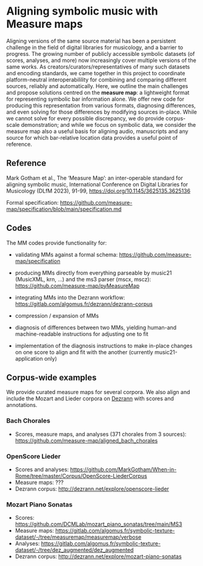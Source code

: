 # Aligning symbolic music with Measure maps

Aligning versions of the same source material has been a persistent challenge in the field of digital libraries for musicology, and a barrier to progress. The growing number of publicly accessible symbolic datasets (of scores, analyses, and more) now increasingly cover multiple versions of the same works. As creators/curators/representatives of many such datasets and encoding standards, we came together in this project to coordinate platform-neutral interoperabilility for combining and comparing different sources, reliably and automatically. Here, we outline the main challenges and propose solutions centred on the **measure map**: a lightweight format for representing symbolic bar information alone. We offer new code for producing this representation from various formats, diagnosing differences, and even solving for those differences by modifying sources in-place. While we cannot solve for every possible discrepancy, we do provide corpus-scale demonstration; and while we focus on symbolic data, we consider the measure map also a useful basis for aligning audio, manuscripts and any source for which bar-relative location data provides a useful point of reference.

## Reference

Mark Gotham et al., The ‘Measure Map’: an inter-operable standard for aligning symbolic music, International Conference on Digital Libraries for Musicology (DLfM 2023), 91-99, https://doi.org/10.1145/3625135.3625136

Formal specification: https://github.com/measure-map/specification/blob/main/specification.md

## Codes

The MM codes provide functionality for:

- validating MMs against a formal schema: https://github.com/measure-map/specification
- producing MMs directly from everything parseable by music21 (MusicXML, krn, ...) and the ms3 parser (mscx, mscz): https://github.com/measure-map/pyMeasureMap
- integrating MMs into the Dezrann workflow:
https://gitlab.com/algomus.fr/dezrann/dezrann-corpus

- compression / expansion of MMs
- diagnosis of differences between two MMs, yielding human-and machine-readable instructions for adjusting one to fit
- implementation of the diagnosis instructions to make in-place changes on one score to align and fit with the another (currently music21-application only)


## Corpus-wide examples

We provide curated measure maps for several corpora. We also align and include the Mozart and Lieder corpora on [Dezrann](http://www.dezrann.net) with scores and annotations.

### Bach Chorales

- Scores, measure maps, and analyses (371 chorales from 3 sources): https://github.com/measure-map/aligned_bach_chorales

### OpenScore Lieder

- Scores and analyses: https://github.com/MarkGotham/When-in-Rome/tree/master/Corpus/OpenScore-LiederCorpus
- Measure maps: ??? 
- Dezrann corpus: http://dezrann.net/explore/openscore-lieder

### Mozart Piano Sonatas

- Scores: https://github.com/DCMLab/mozart_piano_sonatas/tree/main/MS3
- Measure maps: https://gitlab.com/algomus.fr/symbolic-texture-dataset/-/tree/measuremap/measuremap/verbose
- Analyses: https://gitlab.com/algomus.fr/symbolic-texture-dataset/-/tree/dez_augmented/dez_augmented
- Dezrann corpus: http://dezrann.net/explore/mozart-piano-sonatas
